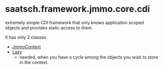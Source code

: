 # saatsch.framework.jmmo.core.cdi

extremely simple CDI framework that only knows application scoped objects and provides static access to them.

It has only 2 classes:
* [JmmoContext](src/main/java/org/saatsch/framework/jmmo/cdi/container/JmmoContext.java)
* [Lazy](src/main/java/org/saatsch/framework/jmmo/cdi/container/Lazy.java)
   * needed, when you have a cycle among the objects you wish to store in the context.

